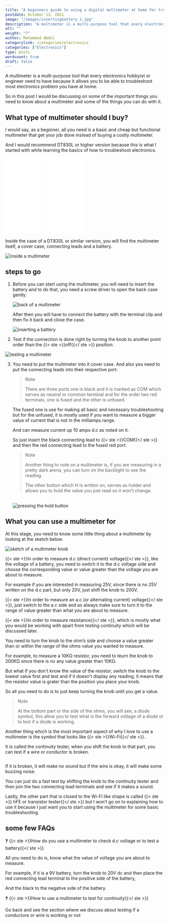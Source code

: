 ```yaml
---
title: "A beginners guide to using a digital multimeter at home for troubleshooting electronics gadget."
postdate: October 13, 2021
image: "/images/insertingbattery_1.jpg"
description: "A multimeter is a multi-purpose tool that every electronics hobbyist or engineer need to have because it allows you to be able to troubleshoot most electronics problem you have at home."
alt: ""
weight: "7"
author: Mohammad Abdul
categorylink: /categories/electronics
categories: ["Electronics"]
type: posts
wordcount: true
draft: false
---
```


A multimeter is a multi-purpose tool that every electronics hobbyist or engineer need to have because it allows you to be able to troubleshoot most electronics problem you have at home.

So in this post I would be discussing on some of the important things you need to know about a multimeter and some of the things you can do with it.

## What type of multimeter should I buy?

I would say, as a beginner, all you need is a basic and cheap but functional multimeter that get your job done instead of buying a costly multimeter.

And I would recommend DT830L or higher version because this is what I started with while learning the basics of how to troubleshoot electronics.

 <iframe style="width:120px;height:240px;" marginwidth="0" marginheight="0" scrolling="no" frameborder="0" src="//ws-na.amazon-adsystem.com/widgets/q?ServiceVersion=20070822&OneJS=1&Operation=GetAdHtml&MarketPlace=US&source=ac&ref=tf_til&ad_type=product_link&tracking_id=tooabstractiv-20&marketplace=amazon&amp;region=US&placement=B07K1R59MJ&asins=B07K1R59MJ&linkId=e2bd70f016d01f5d573dae057f899e21&show_border=true&link_opens_in_new_window=false&price_color=333333&title_color=0066c0&bg_color=ffffff">
    </iframe>
   
<iframe style="width:120px;height:240px;" marginwidth="0" marginheight="0" scrolling="no" frameborder="0" src="//ws-na.amazon-adsystem.com/widgets/q?ServiceVersion=20070822&OneJS=1&Operation=GetAdHtml&MarketPlace=US&source=ac&ref=tf_til&ad_type=product_link&tracking_id=tooabstractiv-20&marketplace=amazon&amp;region=US&placement=B07K1R59MJ&asins=B07K1R59MJ&linkId=e2bd70f016d01f5d573dae057f899e21&show_border=true&link_opens_in_new_window=false&price_color=333333&title_color=0066c0&bg_color=ffffff">
    </iframe>

Inside the case of a DT830L or similar version, you will find the multimeter itself, a cover case, connecting leads and a battery.

<img loading="lazy" src="/images/mmeter.jpg" alt="inside a multimeter">

## steps to go

1. Before you can start using the multimeter, you will need to insert the battery and to do that, you need a screw driver to open the back case gently.

   <img loading="lazy" src="/images/lookingbackscrew_1.jpg" alt="back of a multimeter">

   After then you will have to connect the battery with the terminal clip and then fix it back and close the case.

   <img loading="lazy" src="/images/insertingbattery_1.jpg" alt="inserting a battery">

2. Test if the connection is done right by turning the knob to another point order than the {{< ste >}}off{{</ ste >}} position.

<img loading="lazy" src="/images/holdermeter.jpg" alt="testing a multimeter">

3. You need to put the multimeter into it cover case. And also you need to put the connecting leads into their respective port.

    <blockquote class="blockquote">
    <p class="little-nugget">Note</p>
    <p class="quote-text">
    There are three ports one is black and it is marked as COM which serves as neutral or common terminal and for the order two red terminals, one is fused and the other is unfused.

    </p>

    </blockquote>

   The fused one is use for making all basic and necessary troubleshooting but for the unfused, it is mostly used if you want to measure a bigger value of current that is not in the milliamps range.

   And can measure current up 10 amps d.c as noted on it.

   So just insert the black connecting lead to {{< ste >}}COM{{</ ste >}} and then the red connecting lead to the fused red port.

    <blockquote class="blockquote">
    <p class="little-nugget">Note</p>
    <p class="quote-text">
   Another thing to note on a multimeter is, if you are measuring in a pretty dark arena, you can turn on the backlight to see the reading.

    </p>
    <p class="quote-text">
    The other button which H is written on, serves as holder and allows you to hold the value you just read so it won’t change.
    </p>
    </blockquote>
    <br>
    <img loading="lazy" src="/images/holdermeter.jpg" alt=" pressing the hold button">

## What you can use a multimeter for

At this stage, you need to know some little thing about a multimeter by looking at the sketch below.

<img loading="lazy" src="/images/sketchmmeter_1.jpg" alt="sketch of a multimeter knob">

{{< ste >}}In order to measure d.c (direct current) voltage{{</ ste >}}, like the voltage of a battery, you need to switch it to the d.c voltage side and choose the corresponding value or value greater than the voltage you are about to measure.

For example if you are interested in measuring 25V, since there is no 25V written on the d.c part, but only 20V, just shift the knob to 200V.

{{< ste >}}In order to measure an a.c (or alternating current) voltage{{</ ste >}}, just switch to the a.c side and as always make sure to turn it to the range of value greater than what you are about to measure.

{{< ste >}}In order to measure resistance{{</ ste >}}, which is mostly what you would be working with apart from testing continuity which will be discussed later.

You need to turn the knob to the ohm’s side and choose a value greater than or within the range of the ohms value you wanted to measure.

<p>For example, to measure a 10K&#8486 resistor, you need to teurn the knob to 200K&#8486 since there is no any value greater than 10K&#8486.</p>

But what if you don't know the value of the resistor, switch the knob to the lowest value first and test and if it doesn't display any reading, it means that the resistor value is grater than the position you place your knob.

So all you need to do is to just keep turning the knob until you get a value.

<blockquote class="blockquote">
    <p class="little-nugget">Note</p>
    <p class="quote-text">
    At the bottom part or the side of the ohms, you will see, a diode symbol, this allow you to test what is the forward voltage of a diode or to test if a diode is working.
    </p>
</blockquote>

Another thing which is the most important aspect of why I love to use a multimeter is the symbol that looks like {{< ste >}}Wi-Fi{{</ ste >}}.

It is called the continuity tester, when you shift the knob to that part, you can test if a wire or conductor is broken.

<img loading="lazy" src="/images/ctestdiode_2.jpg" alt="">

If it is broken, it will make no sound but if the wire is okay, it will make some buzzing noise.

You can just do a fast test by shifting the knob to the continuity tester and then join the two connecting lead terminals and see if it makes a sound.

Lastly, the other part that is closed to the Wi-Fi like shape is called {{< ste >}} hFE or transistor tester{{</ ste >}} but I won’t go on to explaining how to use it because I just want you to start using the multimeter for some basic troubleshooting.

## some few FAQs

:question: {{< ste >}}How do you use a multimeter to check d.c voltage or to test a battery{{</ ste >}}

All you need to do is, know what the value of voltage you are about to measure.

For example, if it is a 9V battery, turn the knob to 20V dc and then place the red connecting lead terminal to the positive side of the battery,

And the black to the negative side of the battery.

:question: {{< ste >}}How to use a multimeter to test for continuity{{</ ste >}}

Go back and see the section where we discuss about testing if a conductore or wire is working or not
